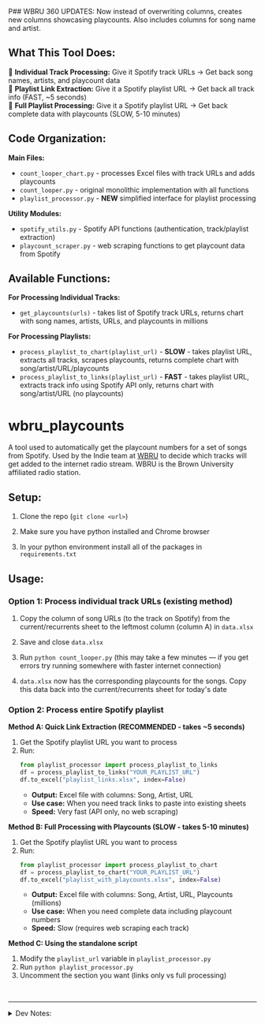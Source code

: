 P## WBRU 360 UPDATES:
Now instead of overwriting columns, creates new columns showcasing playcounts. Also includes columns for song name and artist.

## What This Tool Does:

🎵 **Individual Track Processing:** Give it Spotify track URLs → Get back song names, artists, and playcount data  
🎵 **Playlist Link Extraction:** Give it a Spotify playlist URL → Get back all track info (FAST, ~5 seconds)  
🎵 **Full Playlist Processing:** Give it a Spotify playlist URL → Get back complete data with playcounts (SLOW, 5-10 minutes)

## Code Organization:

**Main Files:**
- `count_looper_chart.py` - processes Excel files with track URLs and adds playcounts
- `count_looper.py` - original monolithic implementation with all functions
- `playlist_processor.py` - **NEW** simplified interface for playlist processing

**Utility Modules:**
- `spotify_utils.py` - Spotify API functions (authentication, track/playlist extraction)
- `playcount_scraper.py` - web scraping functions to get playcount data from Spotify

## Available Functions:

**For Processing Individual Tracks:**
- `get_playcounts(urls)` - takes list of Spotify track URLs, returns chart with song names, artists, URLs, and playcounts in millions

**For Processing Playlists:**
- `process_playlist_to_chart(playlist_url)` - **SLOW** - takes playlist URL, extracts all tracks, scrapes playcounts, returns complete chart with song/artist/URL/playcounts
- `process_playlist_to_links(playlist_url)` - **FAST** - takes playlist URL, extracts track info using Spotify API only, returns chart with song/artist/URL (no playcounts)


# wbru_playcounts

A tool used to automatically get the playcount numbers for a set of songs from Spotify. Used by the Indie team at [WBRU](https://www.wbru.com/) to decide which tracks will get added to the internet radio stream. WBRU is the Brown University affiliated radio station.

## Setup:

1. Clone the repo (`git clone <url>`)

2. Make sure you have python installed and Chrome browser

3. In your python environment install all of the packages in `requirements.txt`

## Usage:

### Option 1: Process individual track URLs (existing method)
1. Copy the column of song URLs (to the track on Spotify) from the current/recurrents sheet to the leftmost column (column A) in `data.xlsx`

2. Save and close `data.xlsx`

3. Run `python count_looper.py` (this may take a few minutes — if you get errors try running somewhere with faster internet connection)

4. `data.xlsx` now has the corresponding playcounts for the songs. Copy this data back into the current/recurrents sheet for today's date

### Option 2: Process entire Spotify playlist

**Method A: Quick Link Extraction (RECOMMENDED - takes ~5 seconds)**
1. Get the Spotify playlist URL you want to process
2. Run:
   ```python
   from playlist_processor import process_playlist_to_links
   df = process_playlist_to_links("YOUR_PLAYLIST_URL")
   df.to_excel("playlist_links.xlsx", index=False)
   ```
   - **Output:** Excel file with columns: Song, Artist, URL
   - **Use case:** When you need track links to paste into existing sheets
   - **Speed:** Very fast (API only, no web scraping)

**Method B: Full Processing with Playcounts (SLOW - takes 5-10 minutes)**
1. Get the Spotify playlist URL you want to process
2. Run:
   ```python
   from playlist_processor import process_playlist_to_chart
   df = process_playlist_to_chart("YOUR_PLAYLIST_URL")
   df.to_excel("playlist_with_playcounts.xlsx", index=False)
   ```
   - **Output:** Excel file with columns: Song, Artist, URL, Playcounts (millions)
   - **Use case:** When you need complete data including playcount numbers
   - **Speed:** Slow (requires web scraping each track)

**Method C: Using the standalone script**
1. Modify the `playlist_url` variable in `playlist_processor.py`
2. Run `python playlist_processor.py`
3. Uncomment the section you want (links only vs full processing)


<br>

---

<details>
<summary>Dev Notes:</summary>
<ul>
    <li>take artist/song or spotify link and every Tuesday update the stream count (automate python script on google sheets)</li>
    <li>stream count tracks the data of how popular songs are, Peter prefers stream numbers</li>
    - Indie has a guideline based on stream numbers to determine light/medium/heavy classification for songs; the different classifications determine how frequent to play a song
    - enhancement: use guideline to auto give classification to song
    - enhancement: they also like to see trends, so it would be useful to create a dashboard of song stream counts week by week (like trendy!)
        + this could be matplotlib
    <li>spreadsheet: https://docs.google.com/spreadsheets/d/16rxDbk8cNcZYGxYOze-zVlQgQwHU2ThSk-3rEeRrDuo/edit?usp=sharing</li>
    - songs being played are in col G-H, classification in col A, stream counts in col M (*unit: millions*)
        + isn't point of WBRU indie to play more underground stuff? Current apporach is to appeal popularly right now, team is trying to push back on threshold
    - like to have data for every song, which are the row entries
    - they like to keep songs on for max 20 weeks, but then after that if it's still streaming well they move down to recurrents, then after 52 weeks they move it to "E1" category (E cat is "gold")
    <li>ideas:</li>
    - could have an input to add songs to the set that get tracked, and different groups
</ul>
</details>